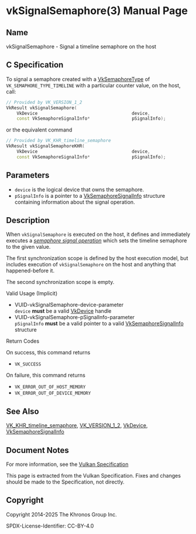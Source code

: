 # vkSignalSemaphore(3) Manual Page

## Name

vkSignalSemaphore - Signal a timeline semaphore on the host



## [](#_c_specification)C Specification

To signal a semaphore created with a [VkSemaphoreType](https://registry.khronos.org/vulkan/specs/latest/man/html/VkSemaphoreType.html) of `VK_SEMAPHORE_TYPE_TIMELINE` with a particular counter value, on the host, call:

```c++
// Provided by VK_VERSION_1_2
VkResult vkSignalSemaphore(
    VkDevice                                    device,
    const VkSemaphoreSignalInfo*                pSignalInfo);
```

or the equivalent command

```c++
// Provided by VK_KHR_timeline_semaphore
VkResult vkSignalSemaphoreKHR(
    VkDevice                                    device,
    const VkSemaphoreSignalInfo*                pSignalInfo);
```

## [](#_parameters)Parameters

- `device` is the logical device that owns the semaphore.
- `pSignalInfo` is a pointer to a [VkSemaphoreSignalInfo](https://registry.khronos.org/vulkan/specs/latest/man/html/VkSemaphoreSignalInfo.html) structure containing information about the signal operation.

## [](#_description)Description

When `vkSignalSemaphore` is executed on the host, it defines and immediately executes a [*semaphore signal operation*](https://registry.khronos.org/vulkan/specs/latest/html/vkspec.html#synchronization-semaphores-signaling) which sets the timeline semaphore to the given value.

The first synchronization scope is defined by the host execution model, but includes execution of `vkSignalSemaphore` on the host and anything that happened-before it.

The second synchronization scope is empty.

Valid Usage (Implicit)

- [](#VUID-vkSignalSemaphore-device-parameter)VUID-vkSignalSemaphore-device-parameter  
  `device` **must** be a valid [VkDevice](https://registry.khronos.org/vulkan/specs/latest/man/html/VkDevice.html) handle
- [](#VUID-vkSignalSemaphore-pSignalInfo-parameter)VUID-vkSignalSemaphore-pSignalInfo-parameter  
  `pSignalInfo` **must** be a valid pointer to a valid [VkSemaphoreSignalInfo](https://registry.khronos.org/vulkan/specs/latest/man/html/VkSemaphoreSignalInfo.html) structure

Return Codes

On success, this command returns

- `VK_SUCCESS`

On failure, this command returns

- `VK_ERROR_OUT_OF_HOST_MEMORY`
- `VK_ERROR_OUT_OF_DEVICE_MEMORY`

## [](#_see_also)See Also

[VK\_KHR\_timeline\_semaphore](https://registry.khronos.org/vulkan/specs/latest/man/html/VK_KHR_timeline_semaphore.html), [VK\_VERSION\_1\_2](https://registry.khronos.org/vulkan/specs/latest/man/html/VK_VERSION_1_2.html), [VkDevice](https://registry.khronos.org/vulkan/specs/latest/man/html/VkDevice.html), [VkSemaphoreSignalInfo](https://registry.khronos.org/vulkan/specs/latest/man/html/VkSemaphoreSignalInfo.html)

## [](#_document_notes)Document Notes

For more information, see the [Vulkan Specification](https://registry.khronos.org/vulkan/specs/latest/html/vkspec.html#vkSignalSemaphore)

This page is extracted from the Vulkan Specification. Fixes and changes should be made to the Specification, not directly.

## [](#_copyright)Copyright

Copyright 2014-2025 The Khronos Group Inc.

SPDX-License-Identifier: CC-BY-4.0
